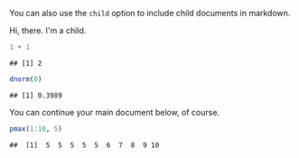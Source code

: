 You can also use the `child` option to include child documents in markdown.

Hi, there. I'm a child.



```r
1 + 1
```

```
## [1] 2
```

```r
dnorm(0)
```

```
## [1] 0.3989
```





You can continue your main document below, of course.



```r
pmax(1:10, 5)
```

```
##  [1]  5  5  5  5  5  6  7  8  9 10
```



